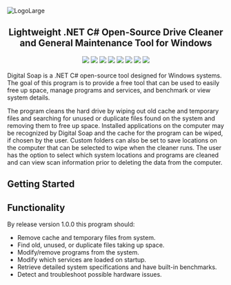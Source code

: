 ![LogoLarge](https://github.com/STOL4S/Digital-Soap/assets/138336394/3f48d5e1-4836-4264-80a7-c07389cc417a)
<h2 align="center">
  Lightweight .NET C# Open-Source Drive Cleaner and General Maintenance Tool for Windows
</h2>

<div align="center">
<img src="https://img.shields.io/badge/Visual%20Studio-2022-8A2BE2?logo=visualstudio"/>
<img src="https://img.shields.io/badge/.NET%208.0-C%23-239120"/>
<img src="https://img.shields.io/badge/License-GPLv3-blue.svg"/>
<img src="https://img.shields.io/github/v/tag/STOL4S/Digital-Soap?label=Release&color=4DC81F"/>
<img src="https://img.shields.io/github/downloads/STOL4S/Digital-Soap/total?label=Downloads"/>
<img src="https://img.shields.io/github/commit-activity/m/STOL4S/Digital-Soap?label=Commits"/>
<img src="https://img.shields.io/github/issues-raw/STOL4S/Digital-Soap?label=Open%20Issues"/>
<img src="https://img.shields.io/badge/GitHub-STOLAS-8A2BE2?logo=github"/>
</div>  

<br/>
Digital Soap is a .NET C# open-source tool designed for Windows systems. The goal of this program is to provide a free tool that can be used to easily free up space, manage programs and services, and benchmark or view system details.  

The program cleans the hard drive by wiping out old cache and temporary files and searching for unused or duplicate files found on the system and removing them to free up space. Installed applications on the computer may be recognized by Digital Soap and the cache for the program can be wiped, if chosen by the user. Custom folders can also be set to save locations on the computer that can be selected to wipe when the cleaner runs. The user has the option to select which system locations and programs are cleaned and can view scan information prior to deleting the data from the computer.

## Getting Started

## Functionality
By release version 1.0.0 this program should:
- Remove cache and temporary files from system.
- Find old, unused, or duplicate files taking up space.
- Modify/remove programs from the system.
- Modify which services are loaded on startup.
- Retrieve detailed system specifications and have built-in benchmarks.
- Detect and troubleshoot possible hardware issues.
